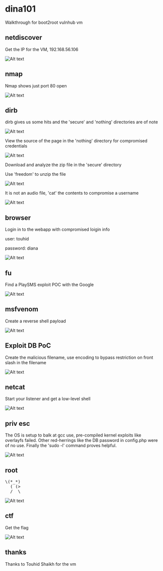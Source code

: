 # dina101
Walkthrough for boot2root vulnhub vm


## netdiscover

Get the IP for the VM, 192.168.56.106

![Alt text](./netdis.png?raw=true)


## nmap

Nmap shows just port 80 open

![Alt text](./nmap.png?raw=true)


## dirb

dirb gives us some hits and the 'secure' and 'nothing' directories are of note

![Alt text](./dirb.png?raw=true)


View the source of the page in the 'nothing' directory for compromised credentials

![Alt text](./nothing.png?raw=true)


Download and analyze the zip file in the 'secure' directory

Use 'freedom' to unzip the file

![Alt text](./unzip.png?raw=true)


It is not an audio file, 'cat' the contents to compromise a username

![Alt text](./new_url.png?raw=true)


## browser

Login in to the webapp with compromised loigin info

user: touhid

password: diana

![Alt text](./login.png?raw=true)


## fu

Find a PlaySMS exploit POC with the Google

![Alt text](./edb.png?raw=true)


## msfvenom

Create a reverse shell payload

![Alt text](./venom.png?raw=true)


## Exploit DB PoC

Create the malicious filename, use encoding to bypass restriction on front slash in the filename

![Alt text](./poc.png?raw=true)


## netcat

Start your listener and get a low-level shell

![Alt text](./lowshell.png?raw=true)


## priv esc

The OS is setup to balk at gcc use, pre-compiled kernel exploits like overlayfs failed. Other red-herrings like the DB password in config.php were of no use. Finally the 'sudo -l' command proves helpful.

![Alt text](./perl.png?raw=true)


## root

<pre>
\(*_*)
  ( (>
  /  \
</pre>

![Alt text](./root.png?raw=true)


## ctf

Get the flag

![Alt text](./ctf.png?raw=true)


## thanks

Thanks to Touhid Shaikh for the vm
